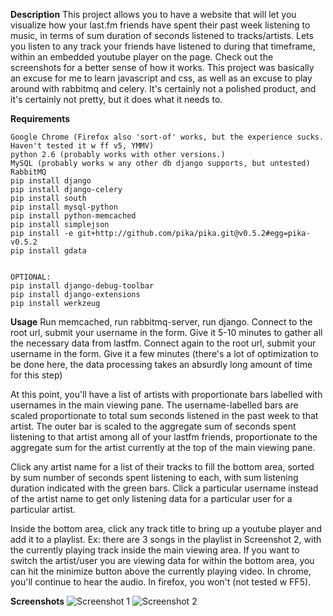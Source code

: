 **Description**
This project allows you to have a website that will let you visualize how your last.fm friends have spent their past week listening to music, in terms of sum duration of seconds listened to tracks/artists. Lets you listen to any track your friends have listened to during that timeframe, within an embedded youtube player on the page. Check out the screenshots for a better sense of how it works. This project was basically an excuse for me to learn javascript and css, as well as an excuse to play around with rabbitmq and celery. It's certainly not a polished product, and it's certainly not pretty, but it does what it needs to.


**Requirements**

    Google Chrome (Firefox also 'sort-of' works, but the experience sucks. Haven't tested it w ff v5, YMMV)
    python 2.6 (probably works with other versions.)
    MySQL (probably works w any other db django supports, but untested)
    RabbitMQ
    pip install django
    pip install django-celery
    pip install south
    pip install mysql-python
    pip install python-memcached
    pip install simplejson
    pip install -e git+http://github.com/pika/pika.git@v0.5.2#egg=pika-v0.5.2
    pip install gdata
    

    OPTIONAL:
    pip install django-debug-toolbar
    pip install django-extensions
    pip install werkzeug
    
**Usage**
Run memcached, run rabbitmq-server, run django.
Connect to the root url, submit your username in the form.
Give it 5-10 minutes to gather all the necessary data from lastfm.
Connect again to the root url, submit your username in the form.
Give it a few minutes (there's a lot of optimization to be done here,
the data processing takes an absurdly long amount of time for this step)

At this point, you'll have a list of artists with proportionate bars labelled with usernames in the main viewing pane. The username-labelled bars are scaled proportionate to total sum seconds listened in the past week to that artist. The outer bar is scaled to the aggregate sum of seconds spent listening to that artist among all of your lastfm friends, proportionate to the aggregate sum for the artist currently at the top of the main viewing pane.

Click any artist name for a list of their tracks to fill the bottom area, sorted by sum number of seconds spent listening to each, with sum listening duration indicated with the green bars. Click a particular username instead of the artist name to get only listening data for a particular user for a particular artist. 

Inside the bottom area, click any track title to bring up a youtube player and add it to a playlist. Ex: there are 3 songs in the playlist in Screenshot 2, with the currently playing track inside the main viewing area. If you want to switch the artist/user you are viewing data for within the bottom area, you can hit the minimize button above the currently playing video. In chrome, you'll continue to hear the audio. In firefox, you won't (not tested w FF5). 

**Screenshots**
![Screenshot 1](https://img.skitch.com/20110725-mn6day4uxsdmjrqbdress6yjrg.jpg "Friends listening, visualized")
![Screenshot 2](https://img.skitch.com/20110725-gc3gg3awwtyrx89cfx1f2nm2yj.jpg "Youtube and Playlist")

